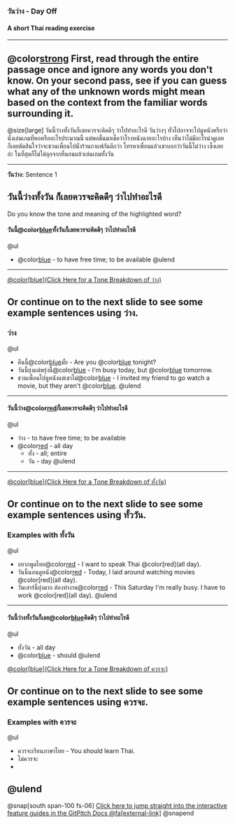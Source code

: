 ### **วันว่าง** - Day Off 
#### A short Thai reading exercise
---
@color[strong](Instructions:) 
First, read through the entire passage once and ignore any words you don't know.  On your second pass, see if you can guess what any of the unknown words might mean based on the context from the familiar words surrounding it.  
---
@size[large]
วันนี้ว่างทั้งวันก็เลยควรจะคิดดีๆ ว่าไปทำอะไรดี วันว่างๆ ทั่วไปอาจจะไปดูหนังหรือว่านั่งเล่นเกมที่หอหรืออะไรประมาณนี้ แต่พอตื่นมาเช็คว่าโรงหนังฉายอะไรบ้าง เห็นว่าไม่มีอะไรน่าดูเลย ก็เลยตัดสินใจว่าจะชวนเพื่อนไปนั่งร้านกาแฟกันดีกว่า โทรหาเพื่อนแล้วเขาบอกว่าวันนี้ไม่ว่าง เซ็งเลยอ่ะ ในที่สุดก็ไม่ได้ลุกจากที่นอนแล้วเล่นเกมทั้งวัน 


---
**วันว่าง:** Sentence 1

วันนี้ว่างทั้งวัน ก็เลยควรจะคิดดีๆ ว่าไปทำอะไรดี
---
Do you know the tone and meaning of the highlighted word?
#### วันนี้@color[blue](ว่าง)ทั้งวันก็เลยควรจะคิดดีๆ ว่าไปทำอะไรดี
@ul 
- @color[blue](ว่าง) - to have free time; to be available
@ulend
---
[@color[blue](Click Here for a Tone Breakdown of ว่าง)](https://gitpitch.com/gwindarr/in-60-seconds?p=tonerules#/)

Or continue on to the next slide to see some example sentences using ว่าง.
---
### ว่าง 
@ul
- คืนนี้@color[blue](ว่าง)มั้ย - Are you @color[blue](free) tonight?
- วันนี้ยุ่งแต่พรุ่งนี้@color[blue](ว่าง) - I'm busy today, but @color[blue](free) tomorrow.
- ชวนเพื่อนไปดูหนังแต่เขาไม่@color[blue](ว่าง) - I invited my friend to go watch a movie, but they aren't @color[blue](free).
@ulend
---
#### วันนี้ว่าง@color[red](ทั้งวัน)ก็เลยควรจะคิดดีๆ ว่าไปทำอะไรดี
@ul 
- ว่าง - to have free time; to be available
- @color[red](ทั้งวัน) - all day
  + ทั้ง - all; entire
  + วัน - day
@ulend
---
[@color[blue](Click Here for a Tone Breakdown of ทั้งวัน)](https://gitpitch.com/gwindarr/in-60-seconds?p=tonerules#/1)

Or continue on to the next slide to see some example sentences using ทั้ววัน.
---
### Examples with ทั้งวัน 
@ul
- อยากพูดไทย@color[red](ทั้งวัน) - I want to speak Thai @color[red](all day).
- วันนี้นอนดูหนัง@color[red](ทั้งวัน) - Today, I laid around watching movies @color[red](all day).
- วันเสาร์นี้ยุ่งมาก ต้องทำงาน@color[red](ทั้งวัน) - This Saturday I'm really busy.  I have to work @color[red](all day).
@ulend
---
#### วันนี้ว่างทั้งวันก็เลย@color[blue](ควรจะ)คิดดีๆ ว่าไปทำอะไรดี
@ul 
- ทั้งวัน - all day
- @color[blue](ควรจะ) - should
@ulend

[@color[blue](Click Here for a Tone Breakdown of ควรจะ)](https://gitpitch.com/gwindarr/in-60-seconds?p=tonerules#/3)

Or continue on to the next slide to see some example sentences using ควรจะ.
---
### Examples with ควรจะ 
@ul
- ควรจะเรียนภาษาไทย - You should learn Thai.  
- ไม่ควรจะ
-
@ulend
---

@snap[south span-100 fs-06]
[Click here to jump straight into the interactive feature guides in the GitPitch Docs @fa[external-link]](https://gitpitch.com/docs/getting-started/tutorial/)
@snapend
